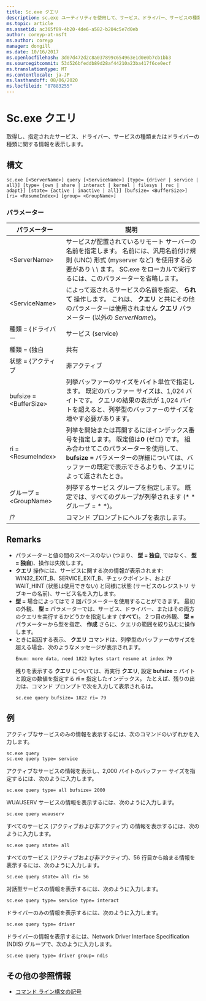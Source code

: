 ```yaml
---
title: Sc.exe クエリ
description: sc.exe ユーティリティを使用して、サービス、ドライバー、サービスの種類、またはドライバーの種類に関する情報を取得する方法について説明します。
ms.topic: article
ms.assetid: ac365f89-4b20-4de6-a582-b204c5e7d0eb
author: coreyp-at-msft
ms.author: coreyp
manager: dongill
ms.date: 10/16/2017
ms.openlocfilehash: 3d07d472d2c8a037899c654963e1d0e0b7cb1bb3
ms.sourcegitcommit: 53d526bfeddb89d28af44210a23ba417f6ce0ecf
ms.translationtype: MT
ms.contentlocale: ja-JP
ms.lasthandoff: 08/06/2020
ms.locfileid: "87883255"
---
```

# <a name="scexe-query"></a>Sc.exe クエリ

取得し、指定されたサービス、ドライバー、サービスの種類またはドライバーの種類に関する情報を表示します。

## <a name="syntax"></a>構文

```
sc.exe [<ServerName>] query [<ServiceName>] [type= {driver | service | all}] [type= {own | share | interact | kernel | filesys | rec | adapt}] [state= {active | inactive | all}] [bufsize= <BufferSize>] [ri= <ResumeIndex>] [group= <GroupName>]
```

### <a name="parameters"></a>パラメーター

|       パラメーター        |                                                                                                                          説明                                                                                                                          |
|------------------------|---------------------------------------------------------------------------------------------------------------------------------------------------------------------------------------------------------------------------------------------------------------|
|     \<ServerName>      |                       サービスが配置されているリモート サーバーの名前を指定します。 名前には、汎用名前付け規則 (UNC) 形式 (myserver など) を使用する必要があり \\ \\ ます。 SC.exe をローカルで実行するには、このパラメーターを省略します。                        |
|     \<ServiceName>     |                                      によって返されるサービスの名前を指定、 **られて** 操作します。 これは、 **クエリ** と共にその他のパラメーターは使用されません **クエリ** パラメーター (以外の *ServerName*)。                                      |
|     種類 = {ドライバー      |                                                                                                                            サービス (service)                                                                                                                            |
|       種類 = {独自       |                                                                                                                             共有                                                                                                                             |
|     状態 = {アクティブ     |                                                                                                                           非アクティブ                                                                                                                            |
| bufsize =\<BufferSize> |                     列挙バッファーのサイズをバイト単位で指定します。 既定のバッファー サイズは、1,024 バイトです。 クエリの結果の表示が 1,024 バイトを超えると、列挙型のバッファーのサイズを増やす必要があります。                      |
|   ri =\<ResumeIndex>   | 列挙を開始または再開するにはインデックス番号を指定します。 既定値は**0** (ゼロ) です。 組み合わせてこのパラメーターを使用して、 **bufsize =** パラメーターの詳細については、バッファーの既定で表示できるよりも、クエリによって返されたとき。 |
|  グループ =\<GroupName>   |                                                                             列挙するサービス グループを指定します。 既定では、すべてのグループが列挙されます (* * グループ = * *)。                                                                              |
|           /?           |                                                                                                             コマンド プロンプトにヘルプを表示します。                                                                                                              |

## <a name="remarks"></a>Remarks

- パラメーターと値の間のスペースのない (つまり、 **型 = 独自**, ではなく、 **型 = 独自**)、操作は失敗します。
- **クエリ** 操作には、サービスに関する次の情報が表示されます: WIN32_EXIT_B、SERVICE_EXIT_B、チェックポイント、および WAIT_HINT (状態は使用できない) と同様に状態 (サービスのレジストリ サブキーの名前)、サービス名を入力します。
- **型 =** 場合によってはで 2 回パラメーターを使用することができます。 最初の外観、 **型 =** パラメーターでは、サービス、ドライバー、またはその両方のクエリを実行するかどうかを指定します (**すべて**)。 2 つ目の外観、 **型 =** パラメーターから型を指定、 **作成** さらに、クエリの範囲を絞り込むに操作します。
- ときに起因する表示、 **クエリ** コマンドは、列挙型のバッファーのサイズを超える場合、次のようなメッセージが表示されます。
  ```
  Enum: more data, need 1822 bytes start resume at index 79
  ```
  残りを表示する **クエリ** については、再実行 **クエリ**, 設定 **bufsize =** バイトと設定の数値を指定する **ri =** 指定したインデックス。 たとえば、残りの出力は、コマンド プロンプトで次を入力して表示されるは。
  ```
  sc.exe query bufsize= 1822 ri= 79
  ```

## <a name="examples"></a>例

アクティブなサービスのみの情報を表示するには、次のコマンドのいずれかを入力します。
```
sc.exe query
sc.exe query type= service
```
アクティブなサービスの情報を表示し、2,000 バイトのバッファー サイズを指定するには、次のように入力します。
```
sc.exe query type= all bufsize= 2000
```
WUAUSERV サービスの情報を表示するには、次のように入力します。
```
sc.exe query wuauserv
```
すべてのサービス (アクティブおよび非アクティブ) の情報を表示するには、次のように入力します。
```
sc.exe query state= all
```
すべてのサービス (アクティブおよび非アクティブ)、56 行目から始まる情報を表示するには、次のように入力します。
```
sc.exe query state= all ri= 56
```
対話型サービスの情報を表示するには、次のように入力します。
```
sc.exe query type= service type= interact
```
ドライバーのみの情報を表示するには、次のように入力します。
```
sc.exe query type= driver
```
ドライバーの情報を表示するには、Network Driver Interface Specification (NDIS) グループで、次のように入力します。
```
sc.exe query type= driver group= ndis
```

## <a name="additional-references"></a>その他の参照情報

- [コマンド ライン構文の記号](command-line-syntax-key.md)
